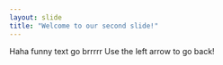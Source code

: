 ```yaml
---
layout: slide
title: "Welcome to our second slide!"
---
```

Haha funny text go brrrrr
Use the left arrow to go back!
